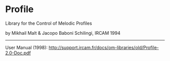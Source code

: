 # Profile

Library for the Control of Melodic Profiles

by Mikhail Malt & Jacopo Baboni Schilingi, IRCAM 1994


-------

User Manual (1998): http://support.ircam.fr/docs/om-libraries/old/Profile-2.0-Doc.pdf
